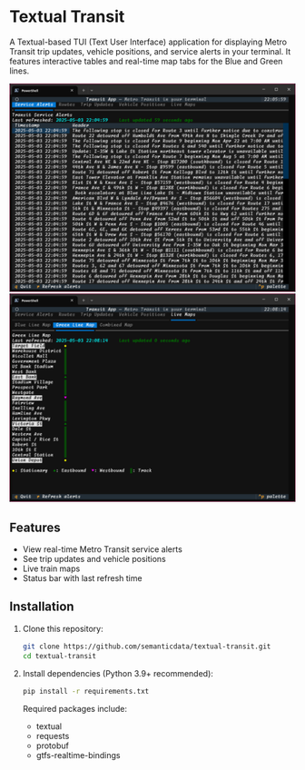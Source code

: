 # Textual Transit

A Textual-based TUI (Text User Interface) application for displaying Metro Transit trip updates, vehicle positions, and service alerts in your terminal. It features interactive tables and real-time map tabs for the Blue and Green lines.

![screenshot-1](screenshots/screenshot-1.png)
![screenshot-2](screenshots/screenshot-2.png)

## Features

- View real-time Metro Transit service alerts
- See trip updates and vehicle positions
- Live train maps
- Status bar with last refresh time

## Installation

1. Clone this repository:

   ```sh
   git clone https://github.com/semanticdata/textual-transit.git
   cd textual-transit
   ```

2. Install dependencies (Python 3.9+ recommended):

   ```sh
   pip install -r requirements.txt
   ```

   Required packages include:

   - textual
   - requests
   - protobuf
   - gtfs-realtime-bindings
